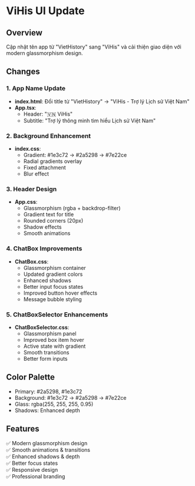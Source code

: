 # ViHis UI Update

## Overview
Cập nhật tên app từ "VietHistory" sang "ViHis" và cải thiện giao diện với modern glassmorphism design.

## Changes

### 1. App Name Update
- **index.html**: Đổi title từ "VietHistory" → "ViHis - Trợ lý Lịch sử Việt Nam"
- **App.tsx**: 
  - Header: "🇻🇳 ViHis"
  - Subtitle: "Trợ lý thông minh tìm hiểu Lịch sử Việt Nam"

### 2. Background Enhancement
- **index.css**:
  - Gradient: #1e3c72 → #2a5298 → #7e22ce
  - Radial gradients overlay
  - Fixed attachment
  - Blur effect

### 3. Header Design
- **App.css**:
  - Glassmorphism (rgba + backdrop-filter)
  - Gradient text for title
  - Rounded corners (20px)
  - Shadow effects
  - Smooth animations

### 4. ChatBox Improvements
- **ChatBox.css**:
  - Glassmorphism container
  - Updated gradient colors
  - Enhanced shadows
  - Better input focus states
  - Improved button hover effects
  - Message bubble styling

### 5. ChatBoxSelector Enhancements
- **ChatBoxSelector.css**:
  - Glassmorphism panel
  - Improved box item hover
  - Active state with gradient
  - Smooth transitions
  - Better form inputs

## Color Palette
- Primary: #2a5298, #1e3c72
- Background: #1e3c72 → #2a5298 → #7e22ce
- Glass: rgba(255, 255, 255, 0.95)
- Shadows: Enhanced depth

## Features
✅ Modern glassmorphism design  
✅ Smooth animations & transitions  
✅ Enhanced shadows & depth  
✅ Better focus states  
✅ Responsive design  
✅ Professional branding  


